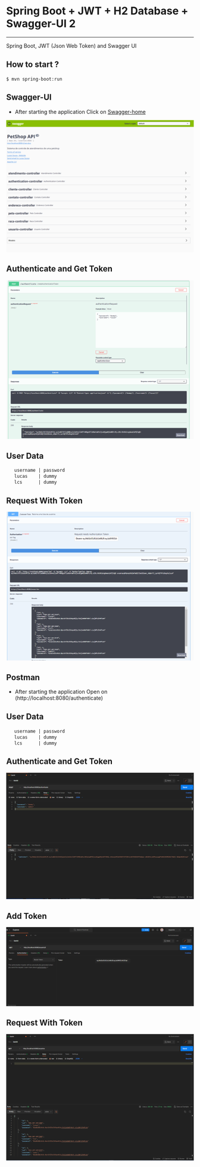 # Spring Boot + JWT + H2 Database + Swagger-UI 2

<hr>

Spring Boot, JWT (Json Web Token) and Swagger UI


## How to start ?

```
$ mvn spring-boot:run
```



## Swagger-UI
* After starting the application Click on [Swagger-home](http://localhost:8080/swagger-ui.html)

![Swagger-Home](/screenshots/swagger.png "Swagger UI Home")


## Authenticate and Get Token
![Swagger-Home](/screenshots/get-token.png "Authenticate And Get Token")


## User Data

```
   username | password
   lucas    | dummy
   lcs      | dummy
```

## Request With Token
![Swagger-Home](/screenshots/success-response.png "Swagger UI Home")







## Postman
* After starting the application Open on (http://localhost:8080/authenticate)

## User Data

```
   username | password
   lucas    | dummy
   lcs      | dummy
```

## Authenticate and Get Token


![Postman-Home](/screenshots/postman-get-token.png "Get the Token Authentication ")


## Add Token
![Postman-Home](/screenshots/postman-add-token.png "Add the Token Authentication ")



## Request With Token
![Postman-Home](/screenshots/postman-success-response.png "Postman")

